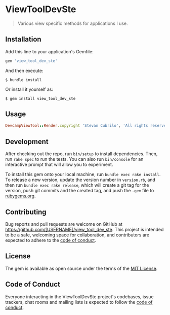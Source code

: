 # ViewToolDevSte

> Various view specific methods for applications I use.

## Installation

Add this line to your application's Gemfile:

```ruby
gem 'view_tool_dev_ste'
```

And then execute:

    $ bundle install

Or install it yourself as:

    $ gem install view_tool_dev_ste

## Usage

```ruby
DevcampViewTool::Render.copyright 'Stevan Cubrilo', 'All rights reserved'
```

## Development

After checking out the repo, run `bin/setup` to install dependencies. Then, run `rake spec` to run the tests. You can also run `bin/console` for an interactive prompt that will allow you to experiment.

To install this gem onto your local machine, run `bundle exec rake install`. To release a new version, update the version number in `version.rb`, and then run `bundle exec rake release`, which will create a git tag for the version, push git commits and the created tag, and push the `.gem` file to [rubygems.org](https://rubygems.org).

## Contributing

Bug reports and pull requests are welcome on GitHub at https://github.com/[USERNAME]/view_tool_dev_ste. This project is intended to be a safe, welcoming space for collaboration, and contributors are expected to adhere to the [code of conduct](https://github.com/[USERNAME]/view_tool_dev_ste/blob/main/CODE_OF_CONDUCT.md).

## License

The gem is available as open source under the terms of the [MIT License](https://opensource.org/licenses/MIT).

## Code of Conduct

Everyone interacting in the ViewToolDevSte project's codebases, issue trackers, chat rooms and mailing lists is expected to follow the [code of conduct](https://github.com/[USERNAME]/view_tool_dev_ste/blob/main/CODE_OF_CONDUCT.md).
